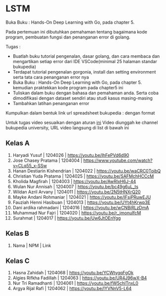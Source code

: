 # LSTM
Buka Buku : Hands-On Deep Learning with Go, pada chapter 5.

Pada pertemuan ini dibutuhkan pemahaman tentang bagaimana kode program, pembuatan fungsi dan penanganan error di golang.

Tugas :
* Buatlah buku tutorial pengenalan, dasar golang, dan cara membaca dan mengartikan setiap error dari IDE VSCode(minimal 25 halaman standar bukupedia)
* Terdapat tutorial pengenalan gorgonia, install dan setting environment serta tata cara penanganan error nya
* Buka Buku : Hands-On Deep Learning with Go, pada chapter 5. kemudian praktekkan kode program pada chapter5 ini
* Tuliskan dalam buku dengan bahasa dan pemahaman anda. Serta coba dimodifikasi dengan dataset sendiri atau studi kasus masing-masing
* Tambahkan latihan penanganan error

Kumpulkan dalam bentuk link url spreadsheet bukupedia : dengan format

Untuk tugas video sesuaikan dengan aturan [ini](https://kampus.awangga.net/standar/standar-konten-bukupedia-university)
Video diunggah ke channel bukupedia university, URL video langsung di list di bawah ini
## Kelas A
1. Haryadi Yusuf | 1204026 | https://youtu.be/lhFePVd6d90
2. Jose Chasey Pratama | 1204004 |  https://www.youtube.com/watch?v=CLq55_x-SSw
3. Hanan Destiarin Kishendrian | 1204022 | https://youtu.be/waCRC0ToibQ 
4. Christian Yuda Pratama | 1204025 | https://youtu.be/SAFMchHCCcM
5. Kholida Magfirah | 1204003 | https://youtu.be/AwRIxH6J-44
6. Wulan Nur Annisah | 1204007 | https://youtu.be/bc49g6uL_ts
7. Wildan Azril Arvany | 1204011 | https://youtu.be/2N5tHNXrQ20
8. Mayke Andani Rohmaniar | 1204021 | https://youtu.be/IFsjPRuwEJU
9. Fauziah Henni Hasibuan | 1204013 | https://youtu.be/UYt4hKrwp3E
10. Dani ardika rahmadani | 1204016 | https://youtu.be/wCNBiRLzDmA
11. Muhammad Nur Fajri | 1204020 | https://youtu.be/r_jmonulfcM
12. Surahmat | 1204017 | https://youtu.be/Uw6JtOEnYgg
## Kelas B
1. Nama | NPM | Link

## Kelas C
1. Hasna Zahidah | 1204068 | https://youtu.be/YCWtygqFgOk
2. Algies Rifkha Fadillah | 1204063 | https://youtu.be/UR4J96wX-B4
3. Nur Tri Ramadhanti | 1204061 | https://youtu.be/fW5chlTnxL0
4. Argya Rijal Rafi | 1204062 | https://youtu.be/lYVNnV5-L64
